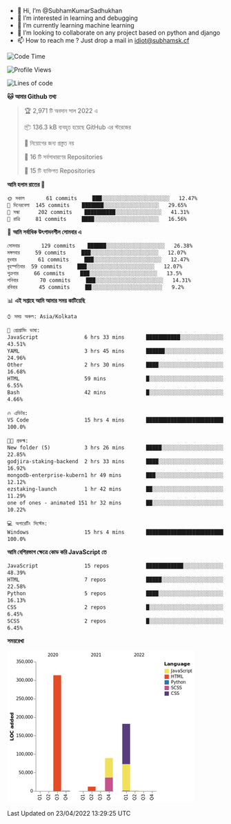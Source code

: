 - 👋 Hi, I’m @SubhamKumarSadhukhan
- 👀 I’m interested in learning and debugging
- 🌱 I’m currently learning machine learning
- 💞️ I’m looking to collaborate on any project based on python and django
- 📫 How to reach me ?
      Just drop a mail in idiot@subhamsk.cf

<!---
SubhamKumarSadhukhan/SubhamKumarSadhukhan is a ✨ special ✨ repository because its `README.md` (this file) appears on your GitHub profile.
You can click the Preview link to take a look at your changes.
--->


<!--START_SECTION:waka-->
![Code Time](http://img.shields.io/badge/Code%20Time-443%20hrs%2047%20mins-blue)

![Profile Views](http://img.shields.io/badge/%E0%A6%AA%E0%A7%8D%E0%A6%B0%E0%A7%8B%E0%A6%AB%E0%A6%BE%E0%A6%87%E0%A6%B2%20%E0%A6%A6%E0%A6%B0%E0%A7%8D%E0%A6%B6%E0%A6%A8-14-blue)

![Lines of code](https://img.shields.io/badge/%E0%A6%B9%E0%A7%8D%E0%A6%AF%E0%A6%BE%E0%A6%B2%E0%A7%8B%20%E0%A6%93%E0%A6%AF%E0%A6%BC%E0%A6%BE%E0%A6%B0%E0%A7%8D%E0%A6%B2%E0%A7%8D%E0%A6%A1%20%E0%A6%A5%E0%A7%87%E0%A6%95%E0%A7%87%20%E0%A6%86%E0%A6%AE%E0%A6%BF%20%E0%A6%B2%E0%A6%BF%E0%A6%96%E0%A7%87%E0%A6%9B%E0%A6%BF-599%20Thousand%20%E0%A6%95%E0%A7%8B%E0%A6%A1%E0%A7%87%E0%A6%B0%20%E0%A6%B2%E0%A6%BE%E0%A6%87%E0%A6%A8-blue)

**🐱 আমার Github তথ্য** 

> 🏆 2,971 টি অবদান সাল 2022 এ
 > 
> 📦 136.3 kB ব্যবহৃত হয়েছে GitHub এর স্টরেজের 
 > 
> 🚫 নিয়োগের জন্য প্রস্তুত নয়
 > 
> 📜 16 টি সর্বসাধারণের Repositories 
 > 
> 🔑 15 টি ব্যক্তিগত Repositories  
 > 
**আমি হলাম রাতের 🦉** 

```text
🌞 সকাল       61 commits     ███░░░░░░░░░░░░░░░░░░░░░░   12.47% 
🌆 দিনেরবেলা  145 commits    ███████░░░░░░░░░░░░░░░░░░   29.65% 
🌃 সন্ধা      202 commits    ██████████░░░░░░░░░░░░░░░   41.31% 
🌙 রাত্রি     81 commits     ████░░░░░░░░░░░░░░░░░░░░░   16.56%

```
📅 **আমি সর্বাধিক উৎপাদনশীল সোমবার এ** 

```text
সোমবার       129 commits    ██████░░░░░░░░░░░░░░░░░░░   26.38% 
মঙ্গলবার     59 commits     ███░░░░░░░░░░░░░░░░░░░░░░   12.07% 
বুধবার       61 commits     ███░░░░░░░░░░░░░░░░░░░░░░   12.47% 
বৃহস্পতিবার  59 commits     ███░░░░░░░░░░░░░░░░░░░░░░   12.07% 
শুক্রবার     66 commits     ███░░░░░░░░░░░░░░░░░░░░░░   13.5% 
শনিবার       70 commits     ███░░░░░░░░░░░░░░░░░░░░░░   14.31% 
রবিবার       45 commits     ██░░░░░░░░░░░░░░░░░░░░░░░   9.2%

```


📊 **এই সপ্তাহে আমি আমার সময় কাটিয়েছি** 

```text
⌚︎ সময় অঞ্চল: Asia/Kolkata

💬 প্রোগ্রামিং ভাষা: 
JavaScript               6 hrs 33 mins       ███████████░░░░░░░░░░░░░░   43.51% 
YAML                     3 hrs 45 mins       ██████░░░░░░░░░░░░░░░░░░░   24.96% 
Other                    2 hrs 30 mins       ████░░░░░░░░░░░░░░░░░░░░░   16.68% 
HTML                     59 mins             █░░░░░░░░░░░░░░░░░░░░░░░░   6.55% 
Bash                     42 mins             █░░░░░░░░░░░░░░░░░░░░░░░░   4.66%

🔥 এডিটর: 
VS Code                  15 hrs 4 mins       █████████████████████████   100.0%

🐱‍💻 প্রকল্ম: 
New folder (5)           3 hrs 26 mins       █████░░░░░░░░░░░░░░░░░░░░   22.85% 
godjira-staking-backend  2 hrs 33 mins       ████░░░░░░░░░░░░░░░░░░░░░   16.92% 
mongodb-enterprise-kubern1 hr 49 mins        ███░░░░░░░░░░░░░░░░░░░░░░   12.12% 
ezstaking-launch         1 hr 42 mins        ██░░░░░░░░░░░░░░░░░░░░░░░   11.29% 
one of ones - animated 151 hr 32 mins        ██░░░░░░░░░░░░░░░░░░░░░░░   10.22%

💻 অপারেটিং সিস্টেম: 
Windows                  15 hrs 4 mins       █████████████████████████   100.0%

```

**আমি বেশিরভাগ ক্ষেত্রে কোড করি JavaScript তে** 

```text
JavaScript               15 repos            ████████████░░░░░░░░░░░░░   48.39% 
HTML                     7 repos             █████░░░░░░░░░░░░░░░░░░░░   22.58% 
Python                   5 repos             ████░░░░░░░░░░░░░░░░░░░░░   16.13% 
CSS                      2 repos             █░░░░░░░░░░░░░░░░░░░░░░░░   6.45% 
SCSS                     2 repos             █░░░░░░░░░░░░░░░░░░░░░░░░   6.45%

```


**সময়রেখা**

![Chart not found](https://raw.githubusercontent.com/SubhamKumarSadhukhan/SubhamKumarSadhukhan/main/charts/bar_graph.png) 


 Last Updated on 23/04/2022 13:29:25 UTC
<!--END_SECTION:waka-->
